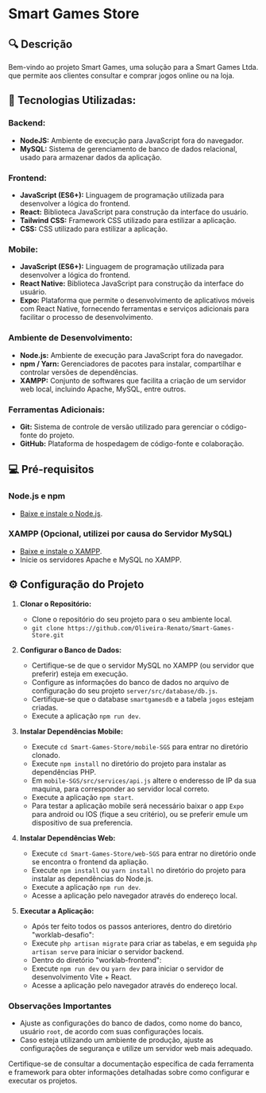 # Smart Games Store

## :mag: Descrição

Bem-vindo ao projeto Smart Games, uma solução para a Smart Games Ltda. que permite aos clientes consultar e comprar jogos online ou na loja.

## :test_tube: Tecnologias Utilizadas:

### Backend:
- **NodeJS:** Ambiente de execução para JavaScript fora do navegador.
- **MySQL:** Sistema de gerenciamento de banco de dados relacional, usado para armazenar dados da aplicação.

### Frontend:

- **JavaScript (ES6+):** Linguagem de programação utilizada para desenvolver a lógica do frontend.
- **React:** Biblioteca JavaScript para construção da interface do usuário.
- **Tailwind CSS:** Framework CSS utilizado para estilizar a aplicação.
- **CSS:** CSS utilizado para estilizar a aplicação.

### Mobile:

- **JavaScript (ES6+):** Linguagem de programação utilizada para desenvolver a lógica do frontend.
- **React Native:** Biblioteca JavaScript para construção da interface do usuário.
- **Expo:** Plataforma que permite o desenvolvimento de aplicativos móveis com React Native, fornecendo ferramentas e serviços adicionais para facilitar o processo de desenvolvimento.

### Ambiente de Desenvolvimento:

- **Node.js:** Ambiente de execução para JavaScript fora do navegador.
- **npm / Yarn:** Gerenciadores de pacotes para instalar, compartilhar e controlar versões de dependências.
- **XAMPP:** Conjunto de softwares que facilita a criação de um servidor web local, incluindo Apache, MySQL, entre outros.

### Ferramentas Adicionais:

- **Git:** Sistema de controle de versão utilizado para gerenciar o código-fonte do projeto.
- **GitHub:** Plataforma de hospedagem de código-fonte e colaboração.

## :computer: Pré-requisitos

### Node.js e npm

- [Baixe e instale o Node.js](https://nodejs.org/en/download/).

### XAMPP (Opcional, utilizei por causa do Servidor MySQL)

- [Baixe e instale o XAMPP](https://www.apachefriends.org/index.html).
- Inicie os servidores Apache e MySQL no XAMPP.

## :gear: Configuração do Projeto

1. **Clonar o Repositório:**
   - Clone o repositório do seu projeto para o seu ambiente local.
   - `git clone https://github.com/Oliveira-Renato/Smart-Games-Store.git`

2. **Configurar o Banco de Dados:**

   - Certifique-se de que o servidor MySQL no XAMPP (ou servidor que preferir) esteja em execução.
   - Configure as informações do banco de dados no arquivo de configuração do seu projeto `server/src/database/db.js`.
   - Certifique-se que o database `smartgamesdb` e a tabela `jogos` estejam criadas.
   - Execute a aplicação `npm run dev`.
  
3. **Instalar Dependências Mobile:**

   - Execute `cd Smart-Games-Store/mobile-SGS` para entrar no diretório clonado.
   - Execute `npm install` no diretório do projeto para instalar as dependências PHP.
   - Em `mobile-SGS/src/services/api.js` altere o enderesso de IP da sua maquina, para corresponder ao servidor local correto.
   - Execute a aplicação `npm start`.
   - Para testar a aplicação mobile será necessário baixar o app `Expo` para android ou IOS (fique a seu critério), ou se preferir emule um dispositivo de sua preferencia.
  
4. **Instalar Dependências Web:**

   - Execute `cd Smart-Games-Store/web-SGS` para entrar no diretório onde se encontra o frontend da apliação.
   - Execute `npm install` ou `yarn install` no diretório do projeto para instalar as dependências do Node.js.
   - Execute a aplicação `npm run dev`.
   - Acesse a aplicação pelo navegador através do endereço local.

5. **Executar a Aplicação:**
   - Após ter feito todos os passos anteriores, dentro do diretório "worklab-desafio":
   * Execute `php artisan migrate` para criar as tabelas, e em seguida `php artisan serve` para iniciar o servidor backend.
   - Dentro do diretório "worklab-frontend":
   - Execute `npm run dev` ou `yarn dev` para iniciar o servidor de desenvolvimento Vite + React.
   - Acesse a aplicação pelo navegador através do endereço local.

### Observações Importantes

- Ajuste as configurações do banco de dados, como nome do banco, usuário `root`, de acordo com suas configurações locais.
- Caso esteja utilizando um ambiente de produção, ajuste as configurações de segurança e utilize um servidor web mais adequado.

Certifique-se de consultar a documentação específica de cada ferramenta e framework para obter informações detalhadas sobre como configurar e executar os projetos.
